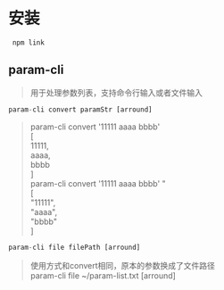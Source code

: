 # 安装

``` shell
 npm link
```

## param-cli

> 用于处理参数列表，支持命令行输入或者文件输入  

``` javascript
param-cli convert paramStr [arround]
```

> param-cli convert '11111 aaaa bbbb'  
> [  
> 11111,  
> aaaa,  
> bbbb  
> ]  
> param-cli convert '11111 aaaa bbbb' \"  
> [  
> "11111",  
> "aaaa",  
> "bbbb"  
> ]  

``` javascript
param-cli file filePath [arround]
```

> 使用方式和convert相同，原本的参数换成了文件路径  
> param-cli file ~/param-list.txt [arround]  
